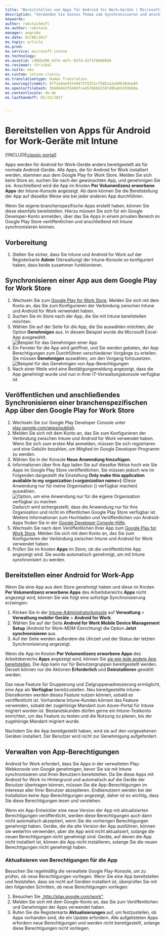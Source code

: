 ```yaml
---
title: "Bereitstellen von Apps für Android for Work-Geräte | Microsoft-Dokumentation"
description: "Verwenden Sie dieses Thema zum Synchronisieren und anschließenden Bereitstellen von Apps für Android for Work-Geräte über den Google Play for Work Store."
keywords: 
author: robstackmsft
ms.author: robstack
manager: angrobe
ms.date: 03/06/2017
ms.topic: article
ms.prod: 
ms.service: microsoft-intune
ms.technology: 
ms.assetid: cd0bbd90-d3fe-4efc-83fd-d1f3f86800d4
ms.reviewer: chrisbal
ms.suite: ems
ms.custom: intune-classic
ms.translationtype: Human Translation
ms.sourcegitcommit: 9ff1adae93fe6873f5551cf58b1a2e89638dee85
ms.openlocfilehash: 3b608d42f04b9fce457b6b61587d05ab5d59bb0a
ms.contentlocale: de-de
ms.lasthandoff: 05/23/2017


---
```


# <a name="how-to-deploy-apps-to-android-for-work-devices-with-intune"></a>Bereitstellen von Apps für Android for Work-Geräte mit Intune

[!INCLUDE[classic-portal](../includes/classic-portal.md)]

Apps werden für Android for Work-Geräte anders bereitgestellt als für normale Android-Geräte. Alle Apps, die für Android for Work installiert werden, stammen aus dem Google Play for Work Store. Melden Sie sich beim Store an, suchen Sie nach der gewünschten App, und genehmigen Sie sie.
Anschließend wird die App im Knoten **Per Volumenlizenz erworbene Apps** der Intune-Konsole angezeigt. Ab dann können Sie die Bereitstellung der App auf dieselbe Weise wie bei jeder anderen App durchführen.

Wenn Sie eigene branchenspezifische Apps erstellt haben, können Sie diese ebenfalls bereitstellen. Hierzu müssen Sie sich für ein Google Developer-Konto anmelden, über das Sie Apps in einem privaten Bereich im Google Play Store veröffentlichen und anschließend mit Intune synchronisieren können.

## <a name="before-you-start"></a>Vorbereitung

1. Stellen Sie sicher, dass Sie Intune und Android for Work auf der Registerkarte **Admin** (Verwaltung) der Intune-Konsole so konfiguriert haben, dass beide zusammen funktionieren.

## <a name="synchronize-an-app-from-the-google-play-for-work-store"></a>Synchronisieren einer App aus dem Google Play for Work Store


1. Wechseln Sie zum [Google Play for Work Store](https://play.google.com/work). Melden Sie sich mit dem Konto an, das Sie zum Konfigurieren der Verbindung zwischen Intune und Android for Work verwendet haben.
2. Suchen Sie im Store nach der App, die Sie mit Intune bereitstellen möchten.
3. Wählen Sie auf der Seite für die App, die Sie auswählen möchten, die Option **Genehmigen** aus. In diesem Beispiel wurde die Microsoft Excel-App ausgewählt.<br>
  ![Beispiel für das Genehmigen einer App](media/approve.png)
4. Ein Fenster für die App wird geöffnet, und Sie werden gebeten, der App Berechtigungen zum Durchführen verschiedener Vorgänge zu erteilen. Sie müssen **Genehmigen** auswählen, um den Vorgang fortzusetzen.<br>
  ![Beispiel für das Genehmigen von App-Berechtigungen](media/approve-app-permissions.png)
5. Nach einer Weile wird eine Bestätigungsmeldung angezeigt, dass die App genehmigt wurde und nun in Ihrer IT-Verwaltungskonsole verfügbar ist.

## <a name="publish-then-synchronize-a-line-of-business-app-from-the-google-play-for-work-store"></a>Veröffentlichen und anschließendes Synchronisieren einer branchenspezifischen App über den Google Play for Work Store

1. Wechseln Sie zur Google Play Developer Console unter [play.google.com/apps/publish](https://play.google.com/apps/publish).
2. Melden Sie sich mit dem Konto an, das Sie zum Konfigurieren der Verbindung zwischen Intune und Android for Work verwendet haben. Wenn Sie sich zum ersten Mal anmelden, müssen Sie sich registrieren und eine Gebühr bezahlen, um Mitglied im Google Developer-Programm zu werden.
3. Wählen Sie in der Konsole **Neue Anwendung hinzufügen**.
4. Informationen über Ihre App laden Sie auf dieselbe Weise hoch wie Sie Apps im Google Play Store veröffentlichen. Sie müssen jedoch wie im Folgenden dargestellt die Einstellung **Only make this application available to my organization (<*organization name*>)** (Diese Anwendung nur für meine Organisation (<Name der Organisation>) verfügbar machen) auswählen.<br>
  ![Option, um eine Anwendung nur für die eigene Organisation verfügbar zu machen](media/restrict.png)<br>
Dadurch wird sichergestellt, dass die Anwendung nur für Ihre Organisation und nicht im öffentlichen Google Play Store verfügbar ist.
Weitere Informationen zum Hochladen und Veröffentlichen von Android-Apps finden Sie in der [Google Developer Console-Hilfe](https://support.google.com/googleplay/android-developer/answer/113469).
5. Wechseln Sie nach dem Veröffentlichen Ihrer App zum [Google Play for Work Store](https://play.google.com/work). Melden Sie sich mit dem Konto an, das Sie zum Konfigurieren der Verbindung zwischen Intune und Android for Work verwendet haben.
6. Prüfen Sie im Knoten **Apps** im Store, ob die veröffentlichte App angezeigt wird. Sie wurde automatisch genehmigt, um mit Intune synchronisiert zu werden.

## <a name="deploy-an-android-for-work-app"></a>Bereitstellen einer Android for Work-App

Wenn Sie eine App aus dem Store genehmigt haben und diese im Knoten **Per Volumenlizenz erworbene Apps** des Arbeitsbereichs **Apps** nicht angezeigt wird, können Sie wie folgt eine sofortige Synchronisierung erzwingen:

1. Klicken Sie in der [Intune-Administratorkonsole](https://manage.microsoft.com) auf **Verwaltung** > **Verwaltung mobiler Geräte** > **Android for Work**.
2. Wählen Sie auf der Seite **Android for Work Mobile Device Management Setup** (Android for Work-MDM-Einrichtung) die Option **Jetzt synchronisieren** aus.
3. Auf der Seite werden außerdem die Uhrzeit und der Status der letzten Synchronisierung angezeigt.

Wenn die App im Knoten **Per Volumenlizenz erworbene Apps** des Arbeitsbereichs **Apps** angezeigt wird, können Sie [sie wie jede andere App bereitstellen](deploy-apps-in-microsoft-intune.md). Die App kann nur für Benutzergruppen bereitgestellt werden. Derzeit können nur die Aktionen **Erforderlich** und **Deinstallieren** gewählt werden.

Das neue Feature für Gruppierung und Zielgruppenadressierung ermöglicht, eine App als **Verfügbar** bereitzustellen. Neu bereitgestellte Intune-Dienstkonten werden dieses Feature nutzen können, sobald es veröffentlicht ist. Vorhandene Intune-Kunden können das Feature verwenden, sobald der zugehörige Mandant zum Azure-Portal für Intune migriert worden ist. Bestandskunden dürfen gerne ein Intune-Testkonto einrichten, um das Feature zu testen und die Nutzung zu planen, bis der zugehörige Mandant migriert wurde.

Nachdem Sie die App bereitgestellt haben, wird sie auf den vorgesehenen Geräten installiert. Der Benutzer wird nicht zur Genehmigung aufgefordert.

## <a name="manage-app-permissions"></a>Verwalten von App-Berechtigungen
Android for Work erfordert, dass Sie Apps in der verwalteten Play-Webkonsole von Google genehmigen, bevor Sie sie mit Intune synchronisieren und Ihren Benutzern bereitstellen.  Da Sie diese Apps mit Android for Work im Hintergrund und automatisch auf die Geräte der Benutzer übertragen können, müssen Sie die App-Berechtigungen im Interesse aller Ihrer Benutzer akzeptieren.  Endbenutzern werden bei der Installation keine App-Berechtigungen angezeigt, daher ist es wichtig, dass Sie diese Berechtigungen lesen und verstehen.

Wenn ein App-Entwickler eine neue Version der App mit aktualisierten Berechtigungen veröffentlicht, werden diese Berechtigungen auch dann nicht automatisch akzeptiert, wenn Sie die vorherigen Berechtigungen genehmigt haben. Geräte, die die alte Version der App ausführen, können sie weiterhin verwenden, aber die App wird nicht aktualisiert, solange die neuen Berechtigungen nicht genehmigt sind. Geräte, auf denen die App nicht installiert ist, können die App nicht installieren, solange Sie die neuen Berechtigungen nicht genehmigt haben.

### <a name="how-to-update-app-permissions"></a>Aktualisieren von Berechtigungen für die App

Besuchen Sie regelmäßig die verwaltete Google Play-Konsole, um zu prüfen, ob neue Berechtigungen vorliegen. Wenn Sie eine App bereitstellen und feststellen, dass sie nicht auf Geräten installiert ist, überprüfen Sie mit den folgenden Schritten, ob neue Berechtigungen vorliegen:

1. Besuchen Sie „http://play.google.com/work“.
2. Melden Sie sich mit dem Google-Konto an, das Sie zum Veröffentlichen und Genehmigen der Apps verwendet haben.
3. Rufen Sie die Registerkarte **Aktualisierungen** auf, um festzustellen, ob Apps vorhanden sind, die ein Update erfordern.  Alle aufgelisteten Apps erfordern neue Berechtigungen und werden nicht bereitgestellt, solange diese Berechtigungen nicht vorliegen.  

